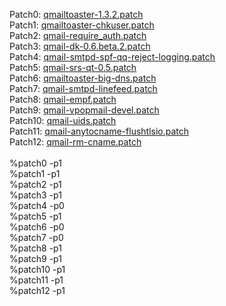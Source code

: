 Patch0:    <a href="">qmailtoaster-1.3.2.patch</a><br>
Patch1:    <a href="">qmailtoaster-chkuser.patch</a><br>
Patch2:    <a href="">qmail-require_auth.patch</a><br>
Patch3:    <a href="">qmail-dk-0.6.beta.2.patch</a><br>
Patch4:    <a href="">qmail-smtpd-spf-qq-reject-logging.patch</a><br>
Patch5:    <a href="">qmail-srs-qt-0.5.patch</a><br>
Patch6:    <a href="">qmailtoaster-big-dns.patch</a><br>
Patch7:    <a href="">qmail-smtpd-linefeed.patch</a><br>
Patch8:    <a href="">qmail-empf.patch</a><br>
Patch9:    <a href="https://github.com/qmtoaster/patches/blob/master/cos7/2.2.1/qmail-vpopmail-devel.patch">qmail-vpopmail-devel.patch</a><br>
Patch10:   <a href="https://github.com/qmtoaster/patches/blob/master/cos7/2.2.1/qmail-uids.patch">qmail-uids.patch</a><br>
Patch11:   <a href="https://github.com/qmtoaster/patches/blob/master/cos7/2.2.1/qmail-anytocname-flushtlsio.patch">qmail-anytocname-flushtlsio.patch</a><br>
Patch12:   <a href="https://github.com/qmtoaster/patches/blob/master/cos7/2.2.1/qmail-rm-cname.patch">qmail-rm-cname.patch</a><br>
<br>
%patch0 -p1<br>
%patch1 -p1<br>
%patch2 -p1<br>
%patch3 -p1<br>
%patch4 -p0<br>
%patch5 -p1<br>
%patch6 -p0<br>
%patch7 -p0<br>
%patch8 -p1<br>
%patch9 -p1<br>
%patch10 -p1<br>
%patch11 -p1<br>
%patch12 -p1
